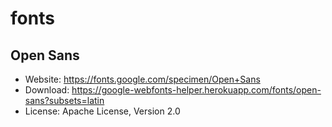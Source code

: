 # fonts

## Open Sans

* Website: https://fonts.google.com/specimen/Open+Sans
* Download: https://google-webfonts-helper.herokuapp.com/fonts/open-sans?subsets=latin
* License: Apache License, Version 2.0
